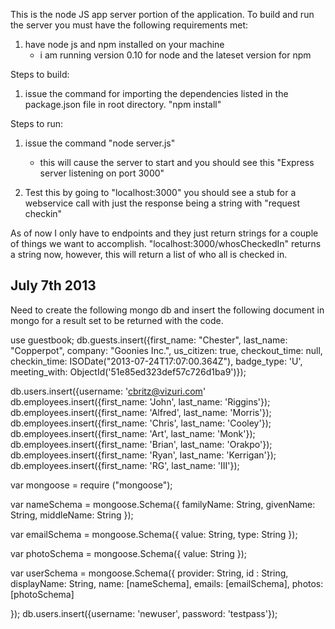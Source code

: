 This is the node JS app server portion of the application.  To build and run the server you must have the following requirements met:

1. have node js and npm installed on your machine
	- i am running version 0.10 for node and the lateset version for npm

Steps to build:
1. issue the command for importing the dependencies listed in the package.json file in root directory.  "npm install"

Steps to run:
1. issue the command "node server.js"
	- this will cause the server to start and you should see this "Express server listening on port 3000"

2. Test this by going to "localhost:3000" you should see a stub for a webservice call with just the response being a string with "request checkin"

As of now I only have to endpoints and they just return strings for a couple of things we want to accomplish.  "localhost:3000/whosCheckedIn" returns a string now, however, this will return a list of who all is checked in.


July 7th 2013 
---------------
Need to create the following mongo db and insert the following document in mongo for a result set to be returned with the code.

use guestbook;
db.guests.insert({first_name: "Chester", last_name: "Copperpot", company: "Goonies Inc.", us_citizen: true, checkout_time: null, checkin_time: ISODate("2013-07-24T17:07:00.364Z"), badge_type: 'U', meeting_with: ObjectId('51e85ed323def57c726d1ba9')});


db.users.insert({username: 'cbritz@vizuri.com'
db.employees.insert({first_name: 'John', last_name: 'Riggins'});
db.employees.insert({first_name: 'Alfred', last_name: 'Morris'});
db.employees.insert({first_name: 'Chris', last_name: 'Cooley'});
db.employees.insert({first_name: 'Art', last_name: 'Monk'});
db.employees.insert({first_name: 'Brian', last_name: 'Orakpo'});
db.employees.insert({first_name: 'Ryan', last_name: 'Kerrigan'});
db.employees.insert({first_name: 'RG', last_name: 'III'});


var mongoose = require ("mongoose");

var nameSchema = mongoose.Schema({
    familyName: String,
    givenName: String,
    middleName: String
});

var emailSchema = mongoose.Schema({
    value: String,
    type: String
});

var photoSchema = mongoose.Schema({
    value: String
});

var userSchema = mongoose.Schema({
    provider: String,
    id : String,
    displayName: String,
    name: [nameSchema],
    emails: [emailSchema],
    photos: [photoSchema]

});
db.users.insert({username: 'newuser', password: 'testpass'});